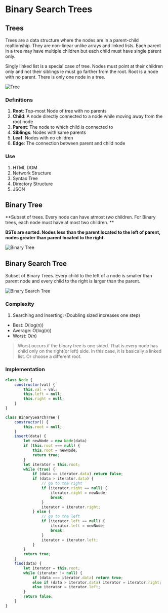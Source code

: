 # Binary Search Trees

## Trees
Trees are a data structure where the nodes are in a parent-child realtionship. They are non-linear unlike arrays and linked lists. Each parent in a tree may have multiple children but each child must have single parent only. 

Singly linked list is a special case of tree. Nodes must point at their children only and not their siblings ie must go farther from the root. Root is a node with no parent. There is only one node in a tree.

![Tree](./htmltree.png)

### Definitions
1. **Root**: Top-most Node of tree with no parents
2. **Child**: A node directly connected to a node while moving away from the root node
3. **Parent**: The node to which child is connected to
4. **Siblings**: Nodes with same parents
5. **Leaf**: Nodes with no children
6. **Edge**: The connection between parent and child node

### Use
1. HTML DOM
2. Network Structure
3. Syntax Tree
4. Directory Structure
5. JSON

## Binary Tree
**Subset of trees. Every node can have atmost _two_ children. For Binary trees, each node must have at most two children. **

**BSTs are sorted. Nodes less than the parent located to the left of parent, nodes greater than parent located to the right.**


![Binary Tree](./binary_tree.svg)

## Binary Search Tree
Subset of Binary Trees. Every child to the left of a node is smaller than parent node and every child to the right is larger than the parent.

![Binary Search Tree](./binary_search_tree.svg)

### Complexity

1. Searching and Inserting: (Doubling sized increases one step)
* Best: O(log(n))
* Average: O(log(n))
* Worst: O(n)

> Worst occurs if the binary tree is one sided. That is every node has child only on the right(or left) side. In this case, it is basically a linked list. Or choose a different root. 


### Implementation
```javascript
class Node {
    constructor(val) {
        this.val = val;
        this.left = null;
        this.right = null;
    }
}

class BinarySearchTree {
    constructor() {
        this.root = null;
    }
    insert(data) {
        let newNode = new Node(data)
        if (this.root === null) {
            this.root = newNode;
            return true;
        }
        let iterator = this.root;
        while (true) {
            if (data == iterator.data) return false;
            if (data > iterator.data) {
                // go to the right
                if (iterator.right == null) {
                    iterator.right = newNode;
                    break;
                }
                iterator = iterator.right;
            } else {
                // go to the left
                if (iterator.left == null) {
                    iterator.left = newNode;
                    break;
                }
                iterator = iterator.left;
            }
        }
        return true;
    }
    find(data) {
        let iterator = this.root;
        while (iterator != null) {
            if (data === iterator.data) return true;
            else if (data > iterator.data) iterator = iterator.right;
            else iterator = iterator.left;
        }
        return false;
    }
}
```

